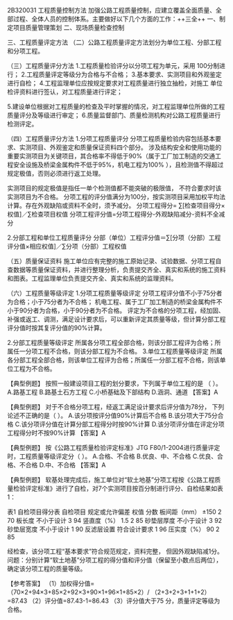 2B320031	工程质量控制方法
加强公路工程质量控制，应建立覆盖全面质量、全部过程、全体人员的控制体系。主要做好以下几个方面的工作：++三全++
一、制定项目质量管理策划
二、现场质量检查控制

三、工程质量评定方法
（二）公路工程质量评定方法划分为单位工程、分部工程和分项工程。

（三）工程质量评分方法
1.工程质量检验评分以分项工程为单元，采用 100分制进行；
2.工程质量评定等级分为合格与不合格；
3.基本要求、实测项目和外观鉴定进行自检；
4.工程监理单位应按规定要求对工程质量进行独立抽检，对施工  单位检评资料进行签认，对工程质量进行评定；

5.建设单位根据对工程质量的检查及平时掌握的情况，对工程监理单位所做的工程质量评分及等级进行审定；
6.质量监督部门、质量检测机构对公路工程质量进行检测评定。

（四）工程质量评分方法
1.分项工程质量评分
分项工程质量检验内容包括基本要求、实测项目、外观鉴定和质量保证资料四个部分。
涉及结构安全和使用功能的重要实测项目为关键项目，其合格率不得低于90%（属于工厂加工制造的交通工程安全设施及桥梁金属构件不低于95%，机电工程为100% ），且检测值不得超过规定极值，否则必须进行返工处理。

实测项目的规定极值是指任一单个检测值都不能突破的极限值， 不符合要求时该实测项目为不合格。
分项工程的评分值满分为100分，按实测项目采用加权平均法计算。存在外观缺陷或资料不全时，须予减分。
分项工程得分= ∑\[检查项目得分×权值]／∑检查项目权值
分项工程评分值=分项工程得分-外观缺陷减分-资料不全减分

2.分部工程和单位工程质量评分
分部（单位）工程评分值＝∑\[分项（分部）工程评分值×相应权值]／∑分项（分部）工程权值

（五）质量保证资料
施工单位应有完整的施工原始记录、试验数据、分项工程自查数据等质量保证资料，并进行整理分析，负责提交齐全、真实和系统的施工资料和图表。工程监理单位负责提交齐全、真实和系统的监理资料。

（六）工程质量等级评定
1.分项工程质量等级评定
分项工程评分值不小于75分者为合格；小于75分者为不合格； 机电工程、属于工厂加工制造的桥梁金属构件不小于90分者为合格，小于90分者为不合格。
评定为不合格的分项工程，经加固、补强或返工、调测，满足设计要求后，可以重新评定其质量等级，但计算分部工程评分值时按其复评分值的90%计算。

2.分部工程质量等级评定
所属各分项工程全部合格，则该分部工程评为合格；所属任一分项工程不合格，则该分部工程为不合格。
3.单位工程质量等级评定
所属各分部工程全部合格，则该单位工程评为合格；所属任一分部工程不合格，则该单位工程为不合格。

【典型例题】
按照一般建设项目工程的划分要求，下列属于单位工程的是
（	）。
A.路基工程
B.路基土石方工程
C.小桥基础及下部结构
D.涵洞、通道
【答案】A

【典型例题】
对于不合格分项工程，经返工满足设计要求后评分值为78分， 下列论述不正确的是（	）。
A.该分项按评分值90%计算后不合格
B.该分项大于75分合格
C.该分项评分值在计算分部工程得分时按90%计算
D.该分项评分值在评定分项工程得分时不按90%计算
【答案】A

【典型例题】
按《公路工程质量检验评定标准》JTG F80/1-2004进行质量评定时，工程质量等级评定分（	）。
A.合格、不合格
B.优良、中、不合格
C.优良、合格、不合格
D.中、不合格
【答案】A

【典型例题】
软基处理完成后，施工单位对“软土地基”分项工程按《公路工程质量检验评定标准》进行了自检，对7个实测项目按百分制进行评分、自检结果如表1：




表1	自检项目得分表
自检项目
规定或允许偏差
权值
分数
板间距（mm）
±150
2
70
板长度
不小于设计
3
94
竖直度（%）
1.5
2
85
砂垫层厚度
不小于设计
3
92
砂垫层宽度
不小于设计
1
90
反滤层设置
符合设计要求
1
96
压实度（%）
90
2
85


经检查，该分项工程“基本要求”符合规范规定，资料完整， 但因外观缺陷减1分。
问题：分别计算“软土地基”分项工程的得分值和评分值（保留至小数点后两位），确定该分项工程的质量等级。

【参考答案】
（1）加权得分值=
（70×2+94×3+85×2+92×3+90×1+96×1+85×2）/
（2+3+2+3+1+1+2）
=87.43
（2）评分值=87.43-1=86.43
（3）评分值大于75 分，质量评定等级为合格。